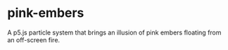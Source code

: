 # pink-embers
A p5.js particle system that brings an illusion of pink embers floating from an off-screen fire.
